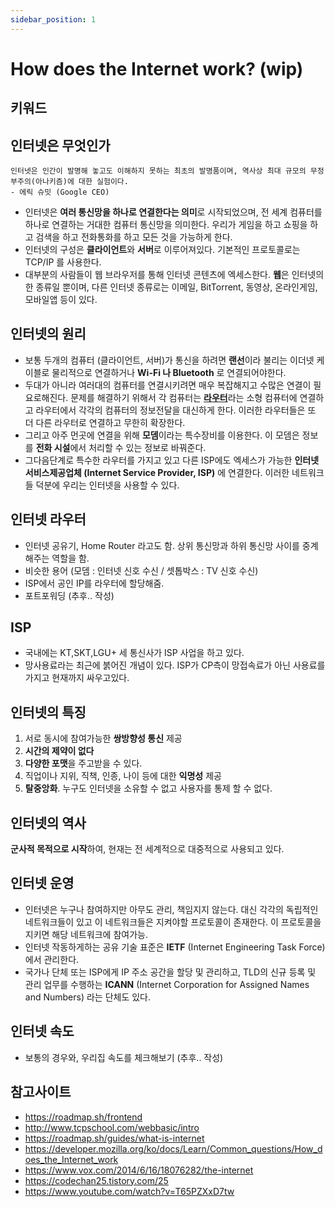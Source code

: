 ```yaml
---
sidebar_position: 1
---
```


# How does the Internet work? (wip)

## 키워드

## 인터넷은 무엇인가

```
인터넷은 인간이 발명해 놓고도 이해하지 못하는 최초의 발명품이며, 역사상 최대 규모의 무정부주의(아나키즘)에 대한 실험이다.
- 에릭 슈밋 (Google CEO)
```

- 인터넷은 **여러 통신망을 하나로 연결한다는 의미**로 시작되었으며, 전 세계 컴퓨터를 하나로 연결하는 거대한 컴퓨터 통신망을 의미한다. 우리가 게임을 하고 쇼핑을 하고 검색을 하고 전화통화를 하고 모든 것을 가능하게 한다.
- 인터넷의 구성은 **클라이언트**와 **서버**로 이루어져있다. 기본적인 프로토콜로는 TCP/IP 를 사용한다.
- 대부분의 사람들이 웹 브라우저를 통해 인터넷 콘텐츠에 엑세스한다. **웹**은 인터넷의 한 종류일 뿐이며, 다른 인터넷 종류로는 이메일, BitTorrent, 동영상, 온라인게임, 모바일앱 등이 있다.

## 인터넷의 원리

- 보통 두개의 컴퓨터 (클라이언트, 서버)가 통신을 하려면 **랜선**이라 불리는 이더넷 케이블로 물리적으로 연결하거나 **Wi-Fi 나 Bluetooth** 로 연결되어야한다.
- 두대가 아니라 여러대의 컴퓨터를 연결시키려면 매우 복잡해지고 수많은 연결이 필요로해진다. 문제를 해결하기 위해서 각 컴퓨터는 [**라우터**](#인터넷-라우터)라는 소형 컴퓨터에 연결하고 라우터에서 각각의 컴퓨터의 정보전달을 대신하게 한다. 이러한 라우터들은 또 더 다른 라우터로 연결하고 무한히 확장한다.
- 그리고 아주 먼곳에 연결을 위해 **모뎀**이라는 특수장비를 이용한다. 이 모뎀은 정보를 **전화 시설**에서 처리할 수 있는 정보로 바꿔준다.
- 그다음단계로 특수한 라우터를 가지고 있고 다른 ISP에도 엑세스가 가능한 **인터넷서비스제공업체 (Internet Service Provider, ISP)** 에 연결한다. 이러한 네트워크들 덕분에 우리는 인터넷을 사용할 수 있다.

## 인터넷 라우터

- 인터넷 공유기, Home Router 라고도 함. 상위 통신망과 하위 통신망 사이를 중계해주는 역할을 함.
- 비슷한 용어 (모뎀 : 인터넷 신호 수신 / 셋톱박스 : TV 신호 수신)
- ISP에서 공인 IP를 라우터에 할당해줌.
- 포트포워딩 (추후.. 작성)

## ISP

- 국내에는 KT,SKT,LGU+ 세 통신사가 ISP 사업을 하고 있다.
- 망사용료라는 최근에 붉어진 개념이 있다. ISP가 CP측이 망접속료가 아닌 사용료를 가지고 현재까지 싸우고있다.

## 인터넷의 특징

1. 서로 동시에 참여가능한 **쌍방향성 통신** 제공
2. **시간의 제약이 없다**
3. **다양한 포맷**을 주고받을 수 있다.
4. 직업이나 지위, 직책, 인종, 나이 등에 대한 **익명성** 제공
5. **탈중앙화**. 누구도 인터넷을 소유할 수 없고 사용자를 통제 할 수 없다.

## 인터넷의 역사

**군사적 목적으로 시작**하여, 현재는 전 세계적으로 대중적으로 사용되고 있다.

## 인터넷 운영

- 인터넷은 누구나 참여하지만 아무도 관리, 책임지지 않는다. 대신 각각의 독립적인 네트워크들이 있고 이 네트워크들은 지켜야할 프로토콜이 존재한다. 이 프로토콜을 지키면 해당 네트워크에 참여가능.
- 인터넷 작동하게하는 공유 기술 표준은 **IETF** (Internet Engineering Task Force) 에서 관리한다.
- 국가나 단체 또는 ISP에게 IP 주소 공간을 할당 및 관리하고, TLD의 신규 등록 및 관리 업무를 수행하는 **ICANN** (Internet Corporation for Assigned Names and Numbers) 라는 단체도 있다.

## 인터넷 속도

- 보통의 경우와, 우리집 속도를 체크해보기 (추후.. 작성)

## 참고사이트

- https://roadmap.sh/frontend
- http://www.tcpschool.com/webbasic/intro
- https://roadmap.sh/guides/what-is-internet
- https://developer.mozilla.org/ko/docs/Learn/Common_questions/How_does_the_Internet_work
- https://www.vox.com/2014/6/16/18076282/the-internet
- https://codechan25.tistory.com/25
- https://www.youtube.com/watch?v=T65PZXxD7tw
